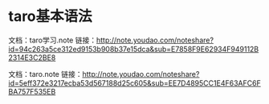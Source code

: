 # taro基本语法
文档：taro学习.note
链接：http://note.youdao.com/noteshare?id=94c263a5ce312ed9153b908b37e15dca&sub=E7858F9E62934F949112B2314E3C2BE8

文档：taro.note
链接：http://note.youdao.com/noteshare?id=5eff372e3217ecba53d567188d25c605&sub=EE7D4895CC1E4F63AFC6FBA757F535EB
